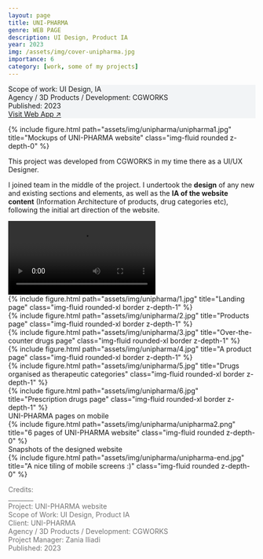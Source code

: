 ```yaml
---
layout: page
title: UNI-PHARMA
genre: WEB PAGE
description: UI Design, Product IA
year: 2023
img: /assets/img/cover-unipharma.jpg
importance: 6
category: [work, some of my projects]
---
```


<div class="px-3 pt-3 pb-1 mb-3 rounded" style="background-color: rgba(43, 86, 127, .05);">
    <p>
    Scope of work: UI Design, IA<br>
    Agency / 3D Products / Development: CGWORKS<br>
    Published: 2023<br>
    <a href="https://www.uni-pharma.gr/el/">Visit Web App ↗</a>
    </p>
 </div>

<div class="row">
    <div class="col-sm">
        {% include figure.html path="assets/img/unipharma/unipharma1.jpg" title="Mockups of UNI-PHARMA website" class="img-fluid rounded z-depth-0" %}
    </div>
</div>

<div class="row text-md-center justify-content-center">
    <div class="col-lg-8">
        <p>This project was developed from CGWORKS in my time there as a UI/UX Designer.</p>
        <p>I joined team in the middle of the project. I undertook the <b>design</b> of any new and existing sections and elements, as well as the <b>IA of the website content</b> (Information Architecture of products, drug categories etc), following the initial art direction of the website.</p>
    </div>    
</div>

<div class="row mb-3">
    <div class="col-sm">
        <div class="videoWrapper embed-responsive">
            <video autoplay loop>
                <source src="/assets/img/unipharma/home.mp4" type='video/mp4'>
            </video>
        </div>
    </div>
</div>

<div class="row my-2 justify-content-center">
    <div class="col-6 col-sm mt-3 mt-md-0">
        {% include figure.html path="assets/img/unipharma/1.jpg" title="Landing page" class="img-fluid rounded-xl border z-depth-1" %}
    </div>
    <div class="col-6 col-sm mt-3 mt-md-0">
        {% include figure.html path="assets/img/unipharma/2.jpg" title="Products page" class="img-fluid rounded-xl border z-depth-1" %}
    </div>
    <div class="col-6 col-sm mt-3 mt-md-0">
        {% include figure.html path="assets/img/unipharma/3.jpg" title="Over-the-counter drugs page" class="img-fluid rounded-xl border z-depth-1" %}
    </div>
    <div class="col-6 col-sm mt-3 mt-md-0">
        {% include figure.html path="assets/img/unipharma/4.jpg" title="A product page" class="img-fluid rounded-xl border z-depth-1" %}
    </div>
    <div class="col-6 col-sm mt-3 mt-md-0">
        {% include figure.html path="assets/img/unipharma/5.jpg" title="Drugs organised as therapeutic categories" class="img-fluid rounded-xl border z-depth-1" %}
    </div>
    <div class="col-6 col-sm mt-3 mt-md-0">
        {% include figure.html path="assets/img/unipharma/6.jpg" title="Prescription drugs page" class="img-fluid rounded-xl border z-depth-1" %}
    </div>
</div>
<div class="caption mb-4">
    UNI-PHARMA pages on mobile
</div>

<div class="row">
    <div class="col-sm">
        {% include figure.html path="assets/img/unipharma/unipharma2.png" title="6 pages of UNI-PHARMA website" class="img-fluid rounded z-depth-0" %}
    </div>
</div>
<div class="caption">
    Snapshots of the designed website
</div>

<div class="row">
    <div class="col-sm">
        {% include figure.html path="assets/img/unipharma/unipharma-end.jpg" title="A nice tiling of mobile screens :)" class="img-fluid rounded z-depth-0" %}
    </div>
</div>

<div class="text-center">
    <p style="color: #737373; font-weight: 400;">Credits:<br>
    ________<br>
    Project: UNI-PHARMA website<br>
    Scope of Work: UI Design, Product IA<br>
    Client: UNI-PHARMA<br>
    Agency / 3D Products / Development: CGWORKS<br>
    Project Manager: Zania Iliadi<br>    
    Published: 2023</p> 
</div>